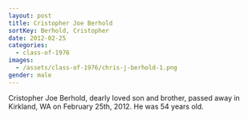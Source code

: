 ```yaml
---
layout: post
title: Cristopher Joe Berhold
sortKey: Berhold, Cristopher
date: 2012-02-25
categories:
  - class-of-1976
images:
  - /assets/class-of-1976/chris-j-berhold-1.png
gender: male
---
```

Cristopher Joe Berhold, dearly loved son and brother, passed away in Kirkland, WA on February 25th, 2012.  He was 54 years old.
